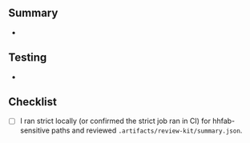 ## Summary
-

## Testing
-

## Checklist
- [ ] I ran strict locally (or confirmed the strict job ran in CI) for hhfab-sensitive paths and reviewed `.artifacts/review-kit/summary.json`.
